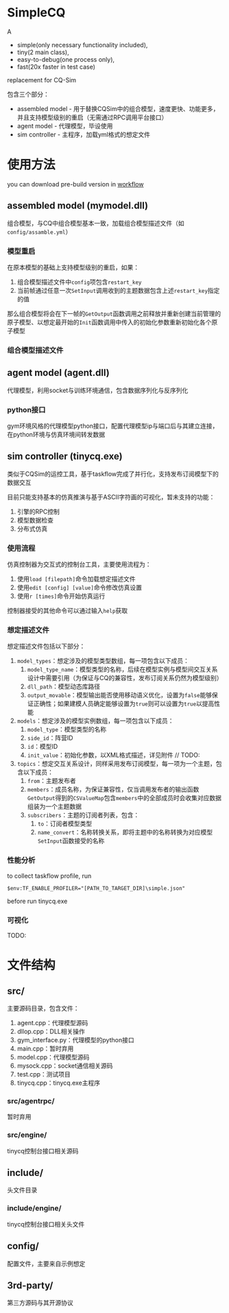 # SimpleCQ

A 
* simple(only necessary functionality included),
* tiny(2 main class),
* easy-to-debug(one process only),
* fast(20x faster in test case)
  
replacement for CQ-Sim

包含三个部分：
* assembled model - 用于替换CQSim中的组合模型，速度更快、功能更多，并且支持模型级别的重启（无需通过RPC调用平台接口）
* agent model - 代理模型，毕设使用
* sim controller - 主程序，加载yml格式的想定文件

# 使用方法

you can download pre-build version in [workflow](https://github.com/NanaGlutamate/simplecq/actions)

## assembled model (mymodel.dll)

组合模型，与CQ中组合模型基本一致，加载组合模型描述文件（如```config/assamble.yml```）

### 模型重启

在原本模型的基础上支持模型级别的重启，如果：

1. 组合模型描述文件中```config```项包含```restart_key```
2. 当前帧通过任意一次```SetInput```调用收到的主题数据包含上述```restart_key```指定的值

那么组合模型将会在下一帧的```GetOutput```函数调用之前释放并重新创建当前管理的原子模型、以想定最开始的```Init```函数调用中传入的初始化参数重新初始化各个原子模型

### 组合模型描述文件



## agent model (agent.dll)

代理模型，利用socket与训练环境通信，包含数据序列化与反序列化

### python接口

gym环境风格的代理模型python接口，配置代理模型ip与端口后与其建立连接，在python环境与仿真环境间转发数据

## sim controller (tinycq.exe)

类似于CQSim的运控工具，基于taskflow完成了并行化，支持发布订阅模型下的数据交互

目前只能支持基本的仿真推演与基于ASCII字符画的可视化，暂未支持的功能：
1. 引擎的RPC控制
2. 模型数据检查
3. 分布式仿真

### 使用流程

仿真控制器为交互式的控制台工具，主要使用流程为：

1. 使用```load [filepath]```命令加载想定描述文件
2. 使用```edit [config] [value]```命令修改仿真设置
3. 使用```r [times]```命令开始仿真运行

控制器接受的其他命令可以通过输入```help```获取

### 想定描述文件

想定描述文件包括以下部分：
1. ```model_types```：想定涉及的模型类型数组，每一项包含以下成员：
   1. ```model_type_name```：模型类型的名称，后续在模型实例与模型间交互关系设计中需要引用（为保证与CQ的兼容性，发布订阅关系仍然为模型级别）
   2. ```dll_path```：模型动态库路径
   3. ```output_movable```：模型输出能否使用移动语义优化，设置为```false```能够保证正确性；如果建模人员确定能够设置为```true```则可以设置为```true```以提高性能
2. ```models```：想定涉及的模型实例数组，每一项包含以下成员：
   1. ```model_type```：模型类型的名称
   2. ```side_id```：阵营ID
   3. ```id```：模型ID
   4. ```init_value```：初始化参数，以XML格式描述，详见附件 
        // TODO:
3. ```topics```：想定交互关系设计，同样采用发布订阅模型，每一项为一个主题，包含以下成员：
   1. ```from```：主题发布者
   2. ```members```：成员名称，为保证兼容性，仅当调用发布者的输出函数```GetOutput```得到的```CSValueMap```包含```members```中的全部成员时会收集对应数据组装为一个主题数据
   3. ```subscribers```：主题的订阅者列表，包含：
      1. ```to```：订阅者模型类型
      2. ```name_convert```：名称转换关系，即将主题中的名称转换为对应模型```SetInput```函数接受的名称

### 性能分析

to collect taskflow profile, run
```shell
$env:TF_ENABLE_PROFILER="[PATH_TO_TARGET_DIR]\simple.json"
```
before run tinycq.exe

### 可视化

TODO: 

# 文件结构

## src/

主要源码目录，包含文件：

1. agent.cpp：代理模型源码
2. dllop.cpp：DLL相关操作
3. gym_interface.py：代理模型的python接口
4. main.cpp：暂时弃用
5. model.cpp：代理模型源码
6. mysock.cpp：socket通信相关源码
7. test.cpp：测试项目
8. tinycq.cpp：tinycq.exe主程序

### src/agentrpc/

暂时弃用

### src/engine/

tinycq控制台接口相关源码

## include/

头文件目录

### include/engine/

tinycq控制台接口相关头文件

## config/

配置文件，主要来自示例想定

## 3rd-party/

第三方源码与其开源协议
